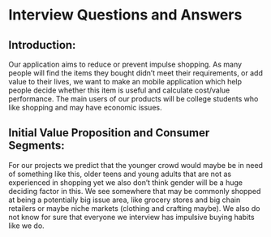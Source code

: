 <h1>Interview Questions and Answers</h1>

<h2>Introduction:</h2>
Our application aims to reduce or prevent impulse shopping. As many people will find the items they bought didn’t meet their requirements, or add value to their lives, we want to make an mobile application which 
help people decide whether this item is useful and calculate cost/value performance.  The main users of our products will be college students who like shopping and may have economic issues. 
<h2>Initial Value Proposition and Consumer Segments:</h2>
For our projects we predict that the younger crowd would maybe be in need of something like this, older teens and young adults that are not as experienced in shopping yet we also don’t think gender will be a huge deciding factor in this. We see somewhere that may be commonly shopped at being a potentially big issue area, like  grocery stores and big chain retailers or maybe niche markets (clothing and crafting maybe). We also do not know for sure that everyone we interview has impulsive buying habits like we do.
